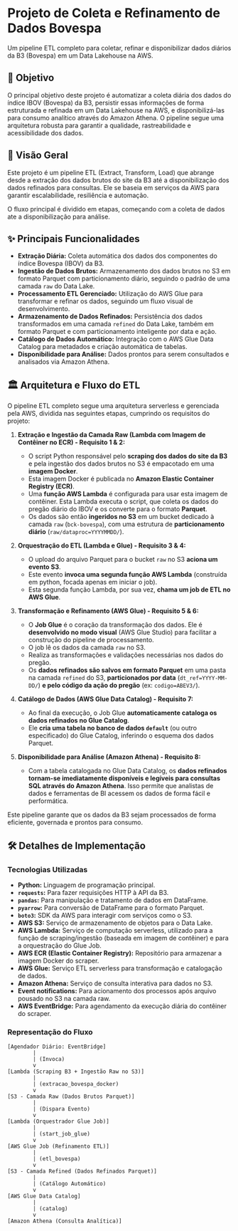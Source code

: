# Projeto de Coleta e Refinamento de Dados Bovespa

Um pipeline ETL completo para coletar, refinar e disponibilizar dados diários da B3 (Bovespa) em um Data Lakehouse na AWS.

## 🎯 Objetivo

O principal objetivo deste projeto é automatizar a coleta diária dos dados do índice IBOV (Bovespa) da B3, persistir essas informações de forma estruturada e refinada em um Data Lakehouse na AWS, e disponibilizá-las para consumo analítico através do Amazon Athena. O pipeline segue uma arquitetura robusta para garantir a qualidade, rastreabilidade e acessibilidade dos dados.

## 🌟 Visão Geral

Este projeto é um pipeline ETL (Extract, Transform, Load) que abrange desde a extração dos dados brutos do site da B3 até a disponibilização dos dados refinados para consultas. Ele se baseia em serviços da AWS para garantir escalabilidade, resiliência e automação.

O fluxo principal é dividido em etapas, começando com a coleta de dados ate a disponibilização para análise.

## ✨ Principais Funcionalidades

* **Extração Diária:** Coleta automática dos dados dos componentes do índice Bovespa (IBOV) da B3.
* **Ingestão de Dados Brutos:** Armazenamento dos dados brutos no S3 em formato Parquet com particionamento diário, seguindo o padrão de uma camada `raw` do Data Lake.
* **Processamento ETL Gerenciado:** Utilização do AWS Glue para transformar e refinar os dados, seguindo um fluxo visual de desenvolvimento.
* **Armazenamento de Dados Refinados:** Persistência dos dados transformados em uma camada `refined` do Data Lake, também em formato Parquet e com particionamento inteligente por data e ação.
* **Catálogo de Dados Automático:** Integração com o AWS Glue Data Catalog para metadados e criação automática de tabelas.
* **Disponibilidade para Análise:** Dados prontos para serem consultados e analisados via Amazon Athena.

## 🏛️ Arquitetura e Fluxo do ETL

O pipeline ETL completo segue uma arquitetura serverless e gerenciada pela AWS, dividida nas seguintes etapas, cumprindo os requisitos do projeto:

1.  **Extração e Ingestão da Camada Raw (Lambda com Imagem de Contêiner no ECR) - Requisito 1 & 2:**
    * O script Python responsável pelo **scraping dos dados do site da B3** e pela ingestão dos dados brutos no S3 é empacotado em uma **imagem Docker**.
    * Esta imagem Docker é publicada no **Amazon Elastic Container Registry (ECR)**.
    * Uma **função AWS Lambda** é configurada para usar esta imagem de contêiner. Esta Lambda executa o script, que coleta os dados do pregão diário do IBOV e os converte para o formato **Parquet**.
    * Os dados são então **ingeridos no S3** em um bucket dedicado à camada `raw` (`bck-bovespa`), com uma estrutura de **particionamento diário** (`raw/dataproc=YYYYMMDD/`).
    

2.  **Orquestração do ETL (Lambda e Glue) - Requisito 3 & 4:**
    * O upload do arquivo Parquet para o bucket `raw` no S3 **aciona um evento S3**.
    * Este evento **invoca uma segunda função AWS Lambda** (construída em python, focada apenas em iniciar o job).
    * Esta segunda função Lambda, por sua vez, **chama um job de ETL no AWS Glue**.

3.  **Transformação e Refinamento (AWS Glue) - Requisito 5 & 6:**
    * O **Job Glue** é o coração da transformação dos dados. Ele é **desenvolvido no modo visual** (AWS Glue Studio) para facilitar a construção do pipeline de processamento.
    * O job lê os dados da camada `raw` no S3.
    * Realiza as transformações e validações necessárias nos dados do pregão.
    * Os **dados refinados são salvos em formato Parquet** em uma pasta na camada `refined` do S3, **particionados por data** (`dt_ref=YYYY-MM-DD/`) **e pelo código da ação do pregão** (ex: `codigo=ABEV3/`).
    

4.  **Catálogo de Dados (AWS Glue Data Catalog) - Requisito 7:**
    * Ao final da execução, o Job Glue **automaticamente cataloga os dados refinados no Glue Catalog**.
    * Ele **cria uma tabela no banco de dados `default`** (ou outro especificado) do Glue Catalog, inferindo o esquema dos dados Parquet.

5.  **Disponibilidade para Análise (Amazon Athena) - Requisito 8:**
    * Com a tabela catalogada no Glue Data Catalog, os **dados refinados tornam-se imediatamente disponíveis e legíveis para consultas SQL através do Amazon Athena**. Isso permite que analistas de dados e ferramentas de BI acessem os dados de forma fácil e performática.
    

Este pipeline garante que os dados da B3 sejam processados de forma eficiente, governada e prontos para consumo.

## 🛠️ Detalhes de Implementação

### Tecnologias Utilizadas

* **Python:** Linguagem de programação principal.
* **`requests`:** Para fazer requisições HTTP à API da B3.
* **`pandas`:** Para manipulação e tratamento de dados em DataFrame.
* **`pyarrow`:** Para conversão de DataFrame para o formato Parquet.
* **`boto3`:** SDK da AWS para interagir com serviços como o S3.
* **AWS S3:** Serviço de armazenamento de objetos para o Data Lake.
* **AWS Lambda:** Serviço de computação serverless, utilizado para a função de scraping/ingestão (baseada em imagem de contêiner) e para a orquestração do Glue Job.
* **AWS ECR (Elastic Container Registry):** Repositório para armazenar a imagem Docker do scraper.
* **AWS Glue:** Serviço ETL serverless para transformação e catalogação de dados.
* **Amazon Athena:** Serviço de consulta interativa para dados no S3.
* **Event notifications:** Para acionamento dos processos após arquivo pousado no S3 na camada raw.
* **AWS EventBridge:** Para agendamento da execução diária do contêiner do scraper.

### Representação do Fluxo

```text
[Agendador Diário: EventBridge]
        |
        | (Invoca) 
        v
[Lambda (Scraping B3 + Ingestão Raw no S3)]
        |
        | (extracao_bovespa_docker)
        v
[S3 - Camada Raw (Dados Brutos Parquet)]
        |
        | (Dispara Evento)
        v
[Lambda (Orquestrador Glue Job)]
        |
        | (start_job_glue)
        v
[AWS Glue Job (Refinamento ETL)]
        |
        | (etl_bovespa)
        v
[S3 - Camada Refined (Dados Refinados Parquet)]
        |
        | (Catálogo Automático)
        v
[AWS Glue Data Catalog]
        | 
        | (catalog)
        v
[Amazon Athena (Consulta Analítica)]
```